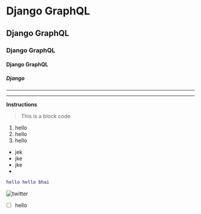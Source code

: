 # Django GraphQL
## Django GraphQL
### Django GraphQL
#### Django GraphQL
##### Django
---

---


**Instructions**

> This is a block code

1. hello
2. hello
3. hello
	

- jek
- jke
- jke
- 
```lua
hello hello bhai
```
![twitter](https://media.istockphoto.com/id/1277971635/photo/portrait-of-a-smiling-man-of-indian-ethnicity.webp?s=1024x1024&w=is&k=20&c=Ve_FZ5p_gO5Kd3gkW6nVicgiwAi5I0lXcW_L4MGKLEY=)

- [ ] hello

